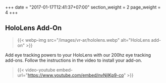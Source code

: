 +++
date = "2017-01-17T12:41:37+07:00"
section_weight = 2
page_weight = 4
+++

## HoloLens Add-On

> {{< webp-img src="/images/vr-ar/hololens.webp" alt="HoloLens add-on" >}}

Add eye tracking powers to your HoloLens with our 200hz eye tracking add-ons. Follow the instructions in the video to install your add-on.

> {{< video-youtube embed-url="https://www.youtube.com/embed/nvNjlKp9-co" >}}

